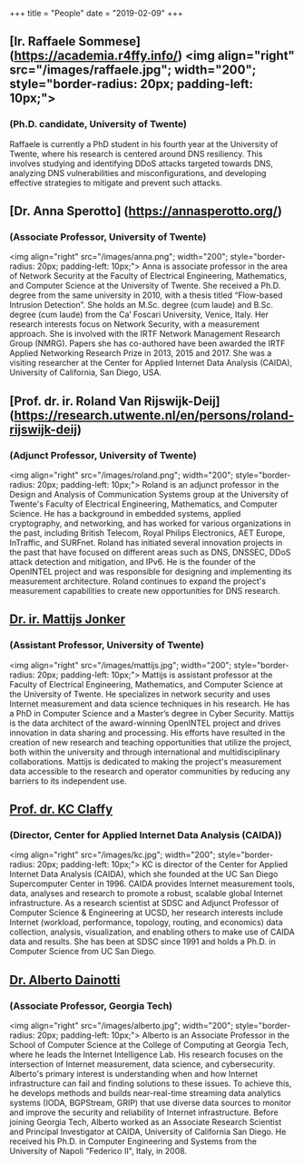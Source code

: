 +++
title = "People"
date = "2019-02-09"
+++

## [Ir. Raffaele Sommese] (https://academia.r4ffy.info/) <img align="right" src="/images/raffaele.jpg"; width="200"; style="border-radius: 20px; padding-left: 10px;">
### (Ph.D. candidate, University of Twente)

 Raffaele is currently a PhD student in his fourth year at the University of Twente, where his research is centered around DNS resiliency. This involves studying and identifying DDoS attacks targeted towards DNS, analyzing DNS vulnerabilities and misconfigurations, and developing effective strategies to mitigate and prevent such attacks.

## [Dr. Anna Sperotto] (https://annasperotto.org/)
### (Associate Professor, University of Twente)

<img align="right" src="/images/anna.png"; width="200"; style="border-radius: 20px; padding-left: 10px;"> Anna is associate professor in the area of Network Security  at the Faculty of Electrical Engineering, Mathematics, and Computer Science at the University of Twente. She received a Ph.D. degree from the same university in 2010, with a thesis titled “Flow-based Intrusion Detection”. She holds an M.Sc. degree (cum laude) and B.Sc. degree (cum laude) from the Ca’ Foscari University, Venice, Italy. Her research interests focus on Network Security, with a measurement approach. She is involved with the IRTF Network Management Research Group (NMRG). Papers she has co-authored have been awarded the IRTF Applied Networking Research Prize in 2013, 2015 and 2017. She was a visiting researcher at the Center for Applied Internet Data Analysis (CAIDA), University of California, San Diego, USA.

## [Prof. dr. ir. Roland Van Rijswijk-Deij] (https://research.utwente.nl/en/persons/roland-rijswijk-deij)
### (Adjunct Professor, University of Twente)

<img align="right" src="/images/roland.png"; width="200"; style="border-radius: 20px; padding-left: 10px;"> Roland is an adjunct professor in the Design and Analysis of Communication Systems group at the University of Twente's Faculty of Electrical Engineering, Mathematics, and Computer Science. He has a background in embedded systems, applied cryptography, and networking, and has worked for various organizations in the past, including British Telecom, Royal Philips Electronics, AET Europe, InTraffic, and SURFnet. Roland has initiated several innovation projects in the past that have focused on different areas such as DNS, DNSSEC, DDoS attack detection and mitigation, and IPv6. He is the founder of the OpenINTEL project and was responsible for designing and implementing its measurement architecture. Roland continues to expand the project's measurement capabilities to create new opportunities for DNS research.

## [Dr. ir. Mattijs Jonker](http://mattijsjonker.com/)
### (Assistant Professor, University of Twente)

<img align="right" src="/images/mattijs.jpg"; width="200"; style="border-radius: 20px; padding-left: 10px;"> Mattijs is assistant professor at the Faculty of Electrical Engineering, Mathematics, and Computer Science at the University of Twente. He specializes in network security and uses Internet measurement and data science techniques in his research. He has a PhD in Computer Science and a Master’s degree in Cyber Security. Mattijs is the data architect of the award-winning OpenINTEL project and drives innovation in data sharing and processing. His efforts have resulted in the creation of new research and teaching opportunities that utilize the project, both within the university and through international and multidisciplinary collaborations. Mattijs is dedicated to making the project's measurement data accessible to the research and operator communities by reducing any barriers to its independent use.


## [Prof. dr. KC Claffy](https://www.caida.org/staff/kc__claffy/)
### (Director, Center for Applied Internet Data Analysis (CAIDA))

<img align="right" src="/images/kc.jpg"; width="200"; style="border-radius: 20px; padding-left: 10px;"> KC is director of the Center for Applied Internet Data Analysis (CAIDA), which
she founded at the UC San Diego Supercomputer Center in 1996. CAIDA provides Internet
measurement tools, data, analyses and research to promote a robust, scalable global Internet
infrastructure. As a research scientist at SDSC and Adjunct Professor of Computer Science
& Engineering at UCSD, her research interests include Internet (workload, performance,
topology, routing, and economics) data collection, analysis, visualization, and enabling others
to make use of CAIDA data and results. She has been at SDSC since 1991 and holds a Ph.D.
in Computer Science from UC San Diego. 

## [Dr. Alberto Dainotti](https://faculty.cc.gatech.edu/~adainotti6/)
### (Associate Professor, Georgia Tech)

<img align="right" src="/images/alberto.jpg"; width="200"; style="border-radius: 20px; padding-left: 10px;"> Alberto is an Associate Professor in the School of Computer Science at the College of Computing at Georgia Tech,
where he leads the Internet Intelligence Lab. His research focuses on the intersection of Internet measurement,
data science, and cybersecurity. Alberto's primary interest is understanding when and how Internet infrastructure
can fail and finding solutions to these issues. To achieve this, he develops methods and builds near-real-time
streaming data analytics systems (IODA, BGPStream, GRIP) that use diverse data sources to monitor and improve
the security and reliability of Internet infrastructure. 
Before joining Georgia Tech, Alberto worked as an Associate Research Scientist and Principal Investigator at 
CAIDA, University of California San Diego.
He received his Ph.D. in Computer Engineering and Systems from the University of Napoli "Federico II", Italy, in 2008.
